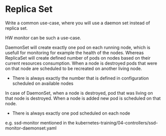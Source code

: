 # Replica Set

Write a common use-case, where you will use a daemon set instead of replica set.

HW monitor can be such a use-case.

DaemonSet will create exactly one pod on each running node, which is usefull for monitoring for example the health of the nodes.
Whereas ReplicaSet will create defined number of pods on nodes based on their current resources consumption. When a node is destroyed pods that were on that node are scheduled to be recreated on another living node.
- There is always exactly the number that is defined in configuration scheduled on available nodes

In case of DaemonSet, when a node is destroyed, pod that was living on that node is destroyed. When a node is added new pod is scheduled on that node.
- There is always exactly one pod scheduled on each node

e.g. ssd-monitor mentioned in the kubernetes-training/04-controllers/ssd-monitor-daemonset.yaml
